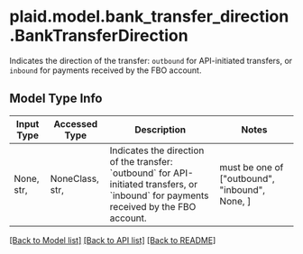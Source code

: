 # plaid.model.bank_transfer_direction.BankTransferDirection

Indicates the direction of the transfer: `outbound` for API-initiated transfers, or `inbound` for payments received by the FBO account.

## Model Type Info
Input Type | Accessed Type | Description | Notes
------------ | ------------- | ------------- | -------------
None, str,  | NoneClass, str,  | Indicates the direction of the transfer: &#x60;outbound&#x60; for API-initiated transfers, or &#x60;inbound&#x60; for payments received by the FBO account. | must be one of ["outbound", "inbound", None, ] 

[[Back to Model list]](../../README.md#documentation-for-models) [[Back to API list]](../../README.md#documentation-for-api-endpoints) [[Back to README]](../../README.md)


